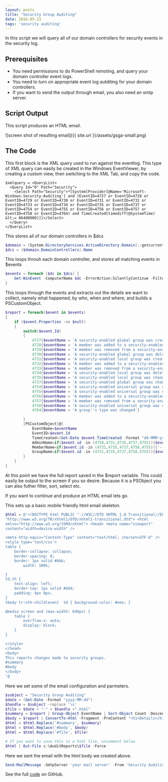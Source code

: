 ```yaml
---
layout: posts
title: "Security Group Auditing"
date: 2016-05-23
tags: 'security auditing'
---
```


In this script we will query all of our domain controllers for security events in the security log.

## Prerequisites
* You need permissions to do PowerShell remoting, and query your domain controller event logs.
* You need to turn on appropriate event log autditing for your domain controllers.
* If you want to send the output through email, you also need an smtp server.

## Script Output
This script produces an HTML email.

![screen shot of resulting email]({{ site.url }}/assets/gsga-small.png)

## The Code
This first block is the XML query used to run against the eventlog.  This type of XML query can easily be created in the Windows EventViewer, by creating a custom view, then switching to the XML Tab, and copy the code. 

```
$xmlquery = <QueryList>
  <Query Id="0" Path="Security">
    <Select Path="Security">*[System[Provider[@Name='Microsoft-Windows-Security-Auditing'] and (EventID=4727 or EventID=4728 or EventID=4729 or EventID=4730 or EventID=4731 or EventID=4732 or EventID=4733 or EventID=4734 or EventID=4735 or EventID=4737 or EventID=4754 or EventID=4755 or EventID=4756 or EventID=4757 or EventID=4758 or EventID=4764) and TimeCreated[timediff(@SystemTime) &lt;= 86400000]]]</Select>
  </Query>
</QueryList>
```

This stores all of our domain controllers in $dcs

```powershell
$domain = [System.DirectoryServices.ActiveDirectory.Domain]::getcurrentdomain()
$dcs = ($domain.DomainControllers).Name
```

This loops throuh each domain controller, and stores all matching events in $events

```powershell
$events = foreach ($dc in $dcs) {
    Get-WinEvent -ComputerName $dc -ErrorAction:SilentlyContinue -FilterXml $xmlquery
}
```

This loops through the events and extracts out the details we want to collect, namely what happened, by who, when and where, and builds a PSCustomObject.

```powershell
$report = foreach($event in $events)
{
    if ($event.Properties -ne $null)
    {
        switch($event.Id)
        {
            4727{$eventName = 'A security-enabled global group was created'}
            4728{$eventName = 'A member was added to a security-enabled global group'}
            4729{$eventName = 'A member was removed from a security-enabled global group'}
            4730{$eventName = 'A security-enabled global group was deleted'}
            4731{$eventName = 'A security-enabled local group was created'}
            4732{$eventName = 'A member was added to a security-enabled local group'}
            4733{$eventName = 'A member was removed from a security-enabled local group'}
            4734{$eventName = 'A security-enabled local group was deleted'}
            4735{$eventName = 'A security-enabled local group was changed'}
            4737{$eventName = 'A security-enabled global group was changed'}
            4754{$eventName = 'A security-enabled universal group was created'}
            4755{$eventName = 'A security-enabled universal group was changed'}
            4756{$eventName = 'A member was added to a security-enabled universal group'}
            4757{$eventName = 'A member was removed from a security-enabled universal group'}
            4758{$eventName = 'A security-enabled universal group was deleted'}
            4764{$eventName = 'A group''s type was changed'}

        }
		[PSCustomObject]@{
            EventName=$eventName
            EventID=$event.Id
            TimeCreated=(Get-Date $event.TimeCreated -Format "dd-MMM-yyyy hh:mm:ss")
			AdminName=if($event.id -in (4758,4731,4735,4737,4755)){$event.Properties[4].Value} else {$event.Properties[6].Value}
			MemberName=if($event.id -in (4731,4735,4737,4758,4755)){'-'} else {$event.Properties[0].Value}
            GroupName=if($event.id -in (4731,4735,4737,4758,4755)){$event.Properties[0].Value} else {$event.Properties[2].Value}
		}
    }
}
```
At this point we have the full report saved in the $report variable.  This could easily be output to the screen if you so desire.  Because it is a PSObject you can also futher filter, sort, select etc.

If you want to continue and produce an HTML email lets go.

This sets up a basic mobile friendly html email skeleton.

```powershell
$html = @'<!DOCTYPE html PUBLIC "-//W3C//DTD XHTML 1.0 Transitional//EN"
"http://www.w3.org/TR/xhtml1/DTD/xhtml1-transitional.dtd"> <html
xmlns="http://www.w3.org/1999/xhtml"> <head> <meta name="viewport"
content="width=device-width" />

<meta http-equiv="Content-Type" content="text/html; charset=UTF-8" />
<style type='text/css'>
table {
    border-collapse: collapse;
    border-spacing: 0;
    border: 1px solid #bbb;
		width: 100%;

}
td,th {
	text-align: left;
    border-top: 1px solid #ddd;
    padding: 4px 8px;
}
tbody tr:nth-child(even)  td { background-color: #eee; }

@media screen and (max-width: 640px) {
	table {
		overflow-x: auto;
		display: block;
	}
}

</style>
</head>
<body>
This reports changes made to security groups.
#summary
#body
</body>
'@
```

Here we set some of the email configuration and parmeters.

```powershell
$subject = "Security Group Auditing"
$date = (Get-Date -Format "yyyy-MM-dd")
$handle = $subject -replace '\s'
$file = $date + "-" + $handle +".html"
$summary = $report | Group-Object EventName | Sort-Object Count -Descending | Select-Object Name,Count | ConvertTo-Html -Fragment -PreContent "<h1>Summary</h1>"
$body = $report | ConvertTo-Html -Fragment -PreContent "<h1>Details</h1>"
$html = $html.Replace('#summary', $summary)
$html = $html.Replace('#body', $body)
$html = $html.Replace('#file', $file)

# If you want to save this to a html file, uncomment below.
$html | Out-File c:\AuditReports\$file -Force
```

Here we sent the email with the html body we created above.

```powershell
Send-MailMessage -SmtpServer 'your mail server' -From 'Security Auditing <no-reply@domain.com>' -to 'securityauditing@domain.com' -Subject $subject -BodyAsHtml -Body $html
```

See the full <a href="https://github.com/ajhstn/ajhstn.github.io/blob/master/ps/Get-SecurityGroupAuditing.ps1">code</a> on GitHub.

